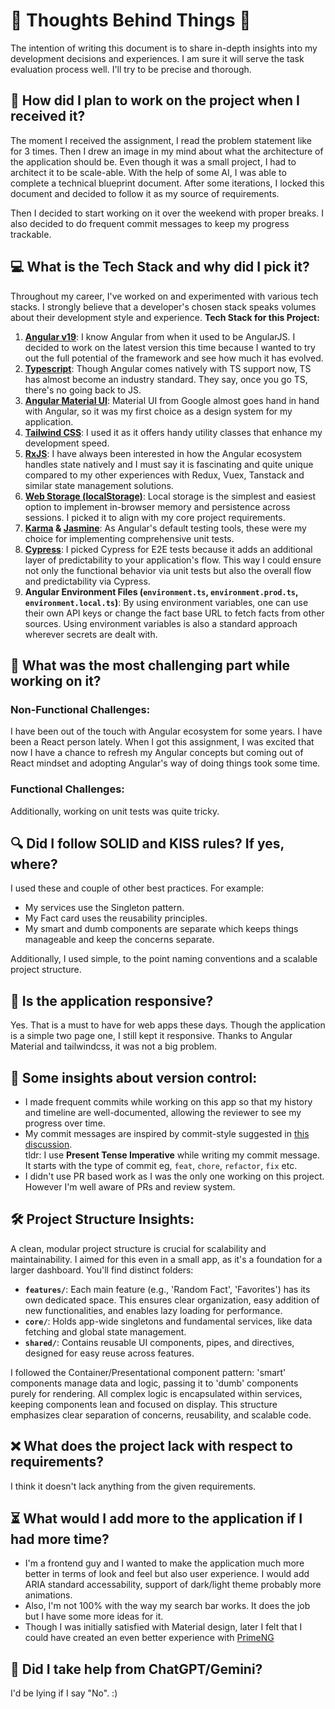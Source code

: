 # 🌟 Thoughts Behind Things 🌟

The intention of writing this document is to share in-depth insights into my development decisions and experiences. I am sure it will serve the task evaluation process well. I'll try to be precise and thorough.



## 🚀 How did I plan to work on the project when I received it?
The moment I received the assignment, I read the problem statement like for 3 times. Then I drew an image in my mind about what the architecture of the application should be. Even though it was a small project, I had to architect it to be scale-able. With the help of some AI, I was able to complete a technical blueprint document. After some iterations, I locked this document and decided to follow it as my source of requirements.

Then I decided to start working on it over the weekend with proper breaks. I also decided to do frequent commit messages to keep my progress trackable.


## 💻 What is the Tech Stack and why did I pick it?
Throughout my career, I've worked on and experimented with various tech stacks. I strongly believe that a developer's chosen stack speaks volumes about their development style and experience.
**Tech Stack for this Project:**
1.  **[Angular v19](https://angular.dev/)**: I know Angular from when it used to be AngularJS. I decided to work on the latest version this time because I wanted to try out the full potential of the framework and see how much it has evolved.
2.  **[Typescript](https://www.typescriptlang.org/)**: Though Angular comes natively with TS support now, TS has almost become an industry standard. They say, once you go TS, there's no going back to JS.
3.  **[Angular Material UI](https://material.angular.io/)**: Material UI from Google almost goes hand in hand with Angular, so it was my first choice as a design system for my application.
4.  **[Tailwind CSS](https://tailwindcss.com/)**: I used it as it offers handy utility classes that enhance my development speed.
5.  **[RxJS](https://rxjs.dev/)**: I have always been interested in how the Angular ecosystem handles state natively and I must say it is fascinating and quite unique compared to my other experiences with Redux, Vuex, Tanstack and similar state management solutions.
6.  **[Web Storage (localStorage)](https://developer.mozilla.org/en-US/docs/Web/API/Window/localStorage)**: Local storage is the simplest and easiest option to implement in-browser memory and persistence across sessions. I picked it to align with my core project requirements.
7.  **[Karma](https://karma-runner.github.io/) & [Jasmine](https://jasmine.github.io/)**: As Angular's default testing tools, these were my choice for implementing comprehensive unit tests.
8.  **[Cypress](https://www.cypress.io/)**: I picked Cypress for E2E tests because it adds an additional layer of predictability to your application's flow. This way I could ensure not only the functional behavior via unit tests but also the overall flow and predictability via Cypress.
9.  **Angular Environment Files (`environment.ts`, `environment.prod.ts`, `environment.local.ts`)**: By using environment variables, one can use their own API keys or change the fact base URL to fetch facts from other sources. Using environment variables is also a standard approach wherever secrets are dealt with.


## 🤔 What was the most challenging part while working on it?
 ### Non-Functional Challenges:
 I have been out of the touch with Angular ecosystem for some years. I have been a React person lately. When I got this assignment, I was excited that now I have a chance to refresh my Angular concepts but coming out of React mindset and adopting Angular's way of doing things took some time.

 ### Functional Challenges: 
Additionally, working on unit tests was quite tricky.

## 🔍 Did I follow SOLID and KISS rules? If yes, where?
I used these and couple of other best practices. For example:
- My services use the Singleton pattern.
- My Fact card uses the reusability principles.
- My smart and dumb components are separate which keeps things manageable and keep the concerns separate.

Additionally, I used simple, to the point naming conventions and a scalable project structure.


## 📱 Is the application responsive?
Yes. That is a must to have for web apps these days. Though the application is a simple two page one, I still kept it responsive. Thanks to Angular Material and tailwindcss, it was not a big problem.


## 🔄 Some insights about version control:
- I made frequent commits while working on this app so that my history and timeline are well-documented, allowing the reviewer to see my progress over time.
- My commit messages are inspired by commit-style suggested in [this discussion](https://stackoverflow.com/a/3580764/7466073).  
tldr: I use **Present Tense Imperative** while writing my commit message. It starts with the type of commit eg, `feat`, `chore`, `refactor`, `fix` etc. 
- I didn't use PR based work as I was the only one working on this project. However I'm well aware of PRs and review system.

## 🛠️ Project Structure Insights:

A clean, modular project structure is crucial for scalability and maintainability. I aimed for this even in a small app, as it's a foundation for a larger dashboard. You'll find distinct folders:

* **`features/`**: Each main feature (e.g., 'Random Fact', 'Favorites') has its own dedicated space. This ensures clear organization, easy addition of new functionalities, and enables lazy loading for performance.
* **`core/`**: Holds app-wide singletons and fundamental services, like data fetching and global state management.
* **`shared/`**: Contains reusable UI components, pipes, and directives, designed for easy reuse across features.

I followed the Container/Presentational component pattern: 'smart' components manage data and logic, passing it to 'dumb' components purely for rendering. 
All complex logic is encapsulated within services, keeping components lean and focused on display. This structure emphasizes clear separation of concerns, reusability, and scalable code.


## ❌ What does the project lack with respect to requirements?
I think it doesn't lack anything from the given requirements.


## ⏳ What would I add more to the application if I had more time?
- I'm a frontend guy and I wanted to make the application much more better in terms of look and feel but also user experience. I would add ARIA standard accessability, support of dark/light theme probably more animations.
- Also, I'm not 100% with the way my search bar works. It does the job but I have some more ideas for it.
- Though I was initially satisfied with Material design, later I felt that I could have created an even better experience with [PrimeNG](https://primeng.org/)


## 🤖 Did I take help from ChatGPT/Gemini?
I'd be lying if I say "No". :) 
